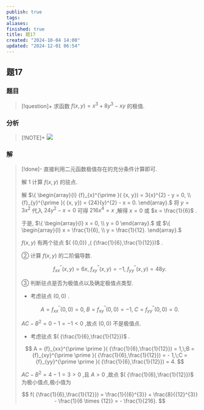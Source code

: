 ```yaml
---
publish: true
tags: 
aliases: 
finished: true
title: 题17
created: "2024-10-04 14:00"
updated: "2024-12-01 06:54"
---
```

## 题17
### 题目
> [!question]+
> 求函数 $f( {x, y}) = {x}^{3} + 8{y}^{3} - {xy}$ 的极值.
### 分析
> [!NOTE]+
> ![](https://img.hwenyi.live/202412121257792.webp)
### 解
> [!done]-
> 直接利用二元函数极值存在的充分条件计算即可. 
> 
> 解 1 计算 $f( {x, y})$ 的驻点.
> 
> 解 $\{ \begin{array}{l} {f}_{x}^{\prime }( {x, y}) = 3{x}^{2} - y = 0, \\ {f}_{y}^{\prime }( {x, y}) = {24}{y}^{2} - x = 0. \end{array}.$ 将 $y = 3{x}^{2}$ 代入 ${24}{y}^{2} - x = 0$ 可得 ${216}{x}^{4} = x$ ,解得 $x = 0$ 或 $x = \frac{1}{6}$ .
> 
> 于是, $\{ \begin{array}{l} x = 0, \\ y = 0 \end{array}.$ 或 $\{ \begin{array}{l} x = \frac{1}{6}, \\ y = \frac{1}{12}. \end{array}.$
> 
> $f( {x, y})$ 有两个驻点 $( {0,0}) ,( {\frac{1}{6},\frac{1}{12}})$ .
> 
> ② 计算 $f( {x, y})$ 的二阶偏导数.
> 
> $$
> {f}_{xx}^{\prime \prime }( {x, y}) = {6x},\;{f}_{xy}^{\prime \prime }( {x, y}) = - 1,\;{f}_{yy}^{\prime \prime }( {x, y}) = {48y}.
> $$
> 
> ③ 判断驻点是否为极值点以及确定极值点类型.
> 
> - 考虑驻点 $( {0,0})$ .
> 
> $$
> A = {f}_{xx}^{\prime \prime }( {0,0}) = 0,\;B = {f}_{xy}^{\prime \prime }( {0,0}) = - 1,\;C = {f}_{yy}^{\prime \prime }( {0,0}) = 0.
> $$
> 
> ${AC} - {B}^{2} = 0 - 1 = - 1 < 0$ ,故点 $( {0,0})$ 不是极值点.
> 
> - 考虑驻点 $( {\frac{1}{6},\frac{1}{12}})$ .
> 
> $$
> A = {f}_{xx}^{\prime \prime }( {\frac{1}{6},\frac{1}{12}}) = 1,\;B = {f}_{xy}^{\prime \prime }( {\frac{1}{6},\frac{1}{12}}) = - 1,\;C = {f}_{yy}^{\prime \prime }( {\frac{1}{6},\frac{1}{12}}) = 4.
> $$
> 
> ${AC} - {B}^{2} = 4 - 1 = 3 > 0$ ,且 $A > 0$ ,故点 $( {\frac{1}{6},\frac{1}{12}})$ 为极小值点,极小值为
> 
> $$
> f( {\frac{1}{6},\frac{1}{12}}) = \frac{1}{{6}^{3}} + \frac{8}{{12}^{3}} - \frac{1}{6 \times {12}} = - \frac{1}{216}.
> $$